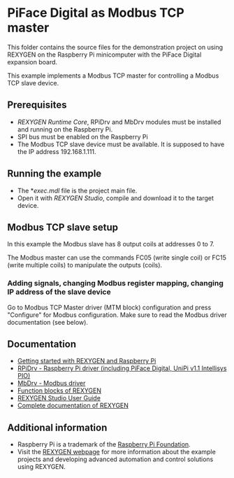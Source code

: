 PiFace Digital as Modbus TCP master 
===================================
 
This folder contains the source files for the demonstration project on using
REXYGEN on the Raspberry Pi minicomputer with the PiFace Digital
expansion board. 

This example implements a Modbus TCP master for controlling a Modbus TCP slave
device.

## Prerequisites ##

- *REXYGEN Runtime Core*, RPiDrv and MbDrv modules must be installed and running on the Raspberry Pi.
- SPI bus must be enabled on the Raspberry Pi
- The Modbus TCP slave device must be available. It is supposed to have the IP address 
192.168.1.111.

## Running the example ##

- The **exec.mdl* file is the project main file.
- Open it with *REXYGEN Studio*, compile and download it to the target device.

## Modbus TCP slave setup ##
In this example the Modbus slave has 8 output coils at addresses 0 to 7. 

The Modbus master can use the commands FC05 (write single coil) or FC15 (write 
multiple coils) to manipulate the outputs (coils). 

### Adding signals, changing Modbus register mapping, changing IP address of the slave device ###

Go to Modbus TCP Master driver (MTM block) configuration and press "Configure" 
for Modbus configuration. Make sure to read the Modbus driver documentation (see below).

## Documentation ##

- [Getting started with REXYGEN and Raspberry Pi](https://www.rexygen.com/doc/PDF/ENGLISH/RexygenGettingStarted_RasPi_ENG.pdf)
- [RPiDrv - Raspberry Pi driver (including PiFace Digital, UniPi v1.1 Intellisys PIO)](https://www.rexygen.com/doc/PDF/ENGLISH/RPiDrv_ENG.pdf)
- [MbDrv - Modbus driver](https://www.rexygen.com/doc/PDF/ENGLISH/MbDrv_ENG.pdf)
- [Function blocks of REXYGEN](https://www.rexygen.com/doc/PDF/ENGLISH/BRef_ENG.pdf)
- [REXYGEN Studio User Guide](https://www.rexygen.com/doc/PDF/ENGLISH/RexygenStudio_ENG.pdf)
- [Complete documentation of REXYGEN](http://www.rexygen.com/documentation-and-support)

## Additional information ##

- Raspberry Pi is a trademark of the [Raspberry Pi Foundation](http://www.raspberrypi.org).
- Visit the [REXYGEN webpage](http://www.rexygen.com) 
for more information about the example projects and developing advanced 
automation and control solutions using REXYGEN.